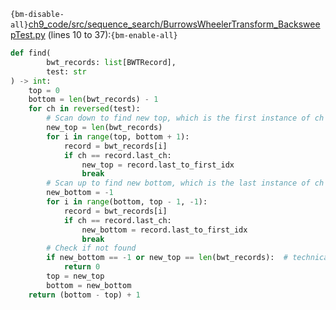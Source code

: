 `{bm-disable-all}`[ch9_code/src/sequence_search/BurrowsWheelerTransform_BacksweepTest.py](ch9_code/src/sequence_search/BurrowsWheelerTransform_BacksweepTest.py) (lines 10 to 37):`{bm-enable-all}`

```python
def find(
        bwt_records: list[BWTRecord],
        test: str
) -> int:
    top = 0
    bottom = len(bwt_records) - 1
    for ch in reversed(test):
        # Scan down to find new top, which is the first instance of ch (lowest symbol instance count for ch)
        new_top = len(bwt_records)
        for i in range(top, bottom + 1):
            record = bwt_records[i]
            if ch == record.last_ch:
                new_top = record.last_to_first_idx
                break
        # Scan up to find new bottom, which is the last instance of ch (highest symbol instance count for ch)
        new_bottom = -1
        for i in range(bottom, top - 1, -1):
            record = bwt_records[i]
            if ch == record.last_ch:
                new_bottom = record.last_to_first_idx
                break
        # Check if not found
        if new_bottom == -1 or new_top == len(bwt_records):  # technically only need to check one of these conditions
            return 0
        top = new_top
        bottom = new_bottom
    return (bottom - top) + 1
```